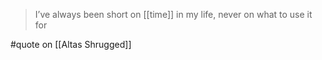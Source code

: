 > I’ve always been short on [[time]] in my life, never on what to use it for

#quote on [[Altas Shrugged]]
